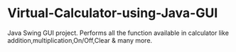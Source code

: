 # Virtual-Calculator-using-Java-GUI
Java Swing GUI project. Performs all the function available in calculator like addition,multiplication,On/Off,Clear &amp; many more.
